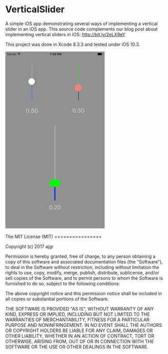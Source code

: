# VerticalSlider
A simple iOS app demonstrating several ways of implementing a vertical slider in an iOS app.
This source code complements our blog post about implementing vertical sliders in iOS:
http://bit.ly/2eLX9eY


This project was done in Xcode 8.3.3 and tested under iOS 10.3.

![Screen Shot](/Screenshot/1.png?raw=true "Screen Shot")

The MIT License (MIT) ================

Copyright (c) 2017 ajgr

Permission is hereby granted, free of charge, to any person obtaining a
copy of this software and associated documentation files (the
"Software"), to deal in the Software without restriction, including
without limitation the rights to use, copy, modify, merge, publish,
distribute, sublicense, and/or sell copies of the Software, and to
permit persons to whom the Software is furnished to do so, subject to
the following conditions:


The above copyright notice and this permission notice shall be included
in all copies or substantial portions of the Software.

THE SOFTWARE IS PROVIDED "AS IS", WITHOUT WARRANTY OF ANY KIND, EXPRESS
OR IMPLIED, INCLUDING BUT NOT LIMITED TO THE WARRANTIES OF
MERCHANTABILITY, FITNESS FOR A PARTICULAR PURPOSE AND NONINFRINGEMENT.
IN NO EVENT SHALL THE AUTHORS OR COPYRIGHT HOLDERS BE LIABLE FOR ANY
CLAIM, DAMAGES OR OTHER LIABILITY, WHETHER IN AN ACTION OF CONTRACT,
TORT OR OTHERWISE, ARISING FROM, OUT OF OR IN CONNECTION WITH THE
SOFTWARE OR THE USE OR OTHER DEALINGS IN THE SOFTWARE.
